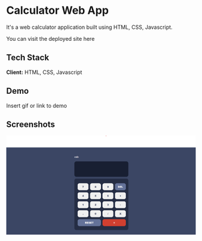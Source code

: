 
# Calculator Web App

It's a web calculator application built using HTML, CSS, Javascript.

You can visit the deployed site here




## Tech Stack

**Client:** HTML, CSS, Javascript



## Demo

Insert gif or link to demo


## Screenshots

![App Screenshot](calc.png)

